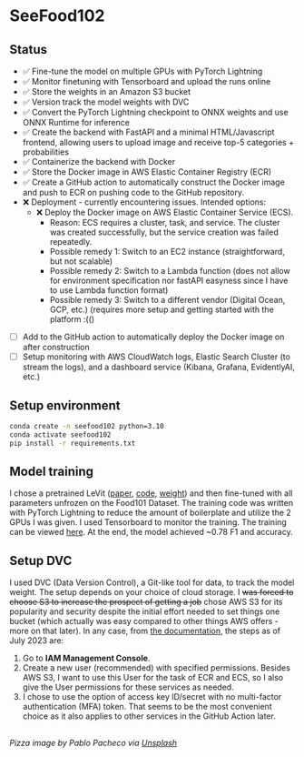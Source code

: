 # SeeFood102

## Status
- ✅ Fine-tune the model on multiple GPUs with PyTorch Lightning
- ✅ Monitor finetuning with Tensorboard and upload the runs online
- ✅ Store the weights in an Amazon S3 bucket
- ✅ Version track the model weights with DVC
- ✅ Convert the PyTorch Lightning checkpoint to ONNX weights and use ONNX Runtime for inference
- ✅ Create the backend with FastAPI and a minimal HTML/Javascript frontend, allowing users to upload image and receive top-5 categories + probabilities
- ✅ Containerize the backend with Docker
- ✅ Store the Docker image in AWS Elastic Container Registry (ECR)
- ✅ Create a GitHub action to automatically construct the Docker image and push to ECR on pushing code to the GitHub repository.
- ❌ Deployment - currently encountering issues. Intended options:
  - ❌ Deploy the Docker image on AWS Elastic Container Service (ECS).
    - Reason: ECS requires a cluster, task, and service. The cluster was created successfully, but the service creation was failed repeatedly.
    - Possible remedy 1: Switch to an EC2 instance (straightforward, but not scalable)
    - Possible remedy 2: Switch to a Lambda function (does not allow for environment specification nor fastAPI easyness since I have to use Lambda function format)
    - Possible remedy 3: Switch to a different vendor (Digital Ocean, GCP, etc.) (requires more setup and getting started with the platform :(()
- [ ] Add to the GitHub action to automatically deploy the Docker image on after construction
- [ ] Setup monitoring with AWS CloudWatch logs, Elastic Search Cluster (to stream the logs), and a dashboard service (Kibana, Grafana, EvidentlyAI, etc.)

## Setup environment
```sh
conda create -n seefood102 python=3.10
conda activate seefood102
pip install -r requirements.txt
```

## Model training
I chose a pretrained LeVit ([paper](https://arxiv.org/pdf/2104.01136.pdf), [code](https://github.com/facebookresearch/LeViT), [weight](https://huggingface.co/timm/levit_256.fb_dist_in1k)) and then fine-tuned with all parameters unfrozen on the Food101 Dataset. The training code was written with PyTorch Lightning to reduce the amount of boilerplate and utilize the 2 GPUs I was given. I used Tensorboard to monitor the training. The training can be viewed [here](https://tensorboard.dev/experiment/gX8buBf7TJOW8RytJaCA7g/#scalars). At the end, the model achieved ~0.78 F1 and accuracy.

## Setup DVC
I used DVC (Data Version Control), a Git-like tool for data, to track the model weight. The setup depends on your choice of cloud storage. I ~~was forced to choose S3 to increase the prospect of getting a job~~ chose AWS S3 for its popularity and security despite the initial effort needed to set things one bucket (which actually was easy compared to other things AWS offers - more on that later). In any case, from [the documentation](https://dvc.org/doc/user-guide/data-management/remote-storage/amazon-s3#custom-authentication), the steps as of July 2023 are:

1. Go to **IAM Management Console**.
2. Create a new user (recommended) with specified permissions. Besides AWS S3, I want to use this User for the task of ECR and ECS, so I also give the User permissions for these services as needed.
3. I chose to use the option of access key ID/secret with no multi-factor authentication (MFA) token. That seems to be the most convenient choice as it also applies to other services in the GitHub Action later.

## 

*Pizza image by Pablo Pacheco via [Unsplash](https://unsplash.com/photos/D3Mag4BKqns)*
